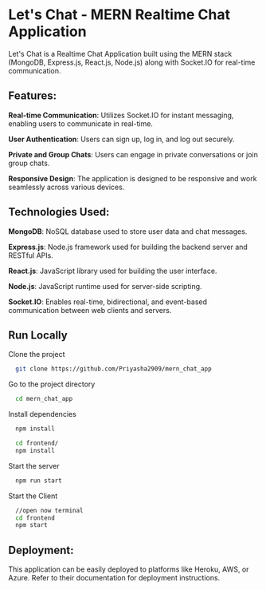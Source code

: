 # Let's Chat - MERN Realtime Chat Application

Let's Chat is a Realtime Chat Application built using the MERN stack (MongoDB, Express.js, React.js, Node.js) along with Socket.IO for real-time communication.

## Features:

**Real-time Communication**: Utilizes Socket.IO for instant messaging, enabling users to communicate in real-time.

**User Authentication**: Users can sign up, log in, and log out securely.

**Private and Group Chats**: Users can engage in private conversations or join group chats.

**Responsive Design**: The application is designed to be responsive and work seamlessly across various devices.

## Technologies Used:

**MongoDB**: NoSQL database used to store user data and chat messages.

**Express.js**: Node.js framework used for building the backend server and RESTful APIs.

**React.js**: JavaScript library used for building the user interface.

**Node.js**: JavaScript runtime used for server-side scripting.

**Socket.IO**: Enables real-time, bidirectional, and event-based communication between web clients and servers.

## Run Locally

Clone the project

```bash
  git clone https://github.com/Priyasha2909/mern_chat_app
```

Go to the project directory

```bash
  cd mern_chat_app
```

Install dependencies

```bash
  npm install
```

```bash
  cd frontend/
  npm install
```

Start the server

```bash
  npm run start
```

Start the Client

```bash
  //open now terminal
  cd frontend
  npm start
```

## Deployment:

This application can be easily deployed to platforms like Heroku, AWS, or Azure. Refer to their documentation for deployment instructions.
